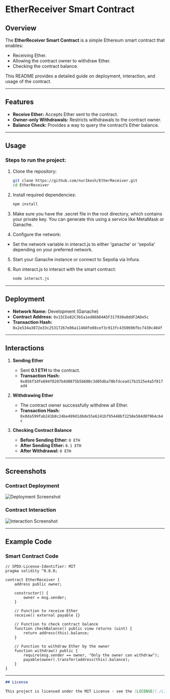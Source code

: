 # EtherReceiver Smart Contract

## Overview
The **EtherReceiver Smart Contract** is a simple Ethereum smart contract that enables:
- Receiving Ether.
- Allowing the contract owner to withdraw Ether.
- Checking the contract balance.

This README provides a detailed guide on deployment, interaction, and usage of the contract.

---

## Features
- **Receive Ether:** Accepts Ether sent to the contract.
- **Owner-only Withdrawals:** Restricts withdrawals to the contract owner.
- **Balance Check:** Provides a way to query the contract’s Ether balance.

---

## Usage

### Steps to run the project:

1. Clone the repository:

   ```bash
   git clone https://github.com/nur1kesh/EtherReceiver.git
   cd EtherReceiver

2. Install required dependencies:

   ```bash
   npm install

3. Make sure you have the .secret file in the root directory, which contains your private key. You can generate this using a service like MetaMask or Ganache.

4. Configure the network:
- Set the network variable in interact.js to either 'ganache' or 'sepolia' depending on your preferred network.

5. Start your Ganache instance or connect to Sepolia via Infura.

6. Run interact.js to interact with the smart contract:

   ```bash
   node interact.js

---

## Deployment

- **Network Name:** Development (Ganache)
- **Contract Address:** `0x15CEe82C3b5a1ed86bD4A5F317930a0ddF2ADe5c`
- **Transaction Hash:** `0x2e534a3872e33c25317267e06a11460fe08cef3c913fc4350696fbc7430c404f`

---

## Interactions

1. **Sending Ether**
   - Sent **0.1 ETH** to the contract.
   - **Transaction Hash:** `0x856f3dfe694f0207b4d0875b5b600c3d05dba78bfdcea417b1525e4a5f817ad4`

2. **Withdrawing Ether**
   - The contract owner successfully withdrew all Ether.
   - **Transaction Hash:** `0x0da599fab241b8c24be499d1d6de55e6241bf95448bf2258e584d0f964c64c`

3. **Checking Contract Balance**
   - **Before Sending Ether:** `0 ETH`
   - **After Sending Ether:** `0.1 ETH`
   - **After Withdrawal:** `0 ETH`

---

## Screenshots

### Contract Deployment
![Deployment Screenshot](./img/screen1.jpg)

### Contract Interaction
![Interaction Screenshot](./img/screen2.jpg)

---

## Example Code

### Smart Contract Code
```solidity
// SPDX-License-Identifier: MIT
pragma solidity ^0.8.0;

contract EtherReceiver {
    address public owner;

    constructor() {
        owner = msg.sender;
    }

    // Function to receive Ether
    receive() external payable {}

    // Function to check contract balance
    function checkBalance() public view returns (uint) {
        return address(this).balance;
    }

    // Function to withdraw Ether by the owner
    function withdraw() public {
        require(msg.sender == owner, "Only the owner can withdraw");
        payable(owner).transfer(address(this).balance);
    }
}
```
---

```markdown
## License

This project is licensed under the MIT License - see the [LICENSE](./LICENSE) file for details.